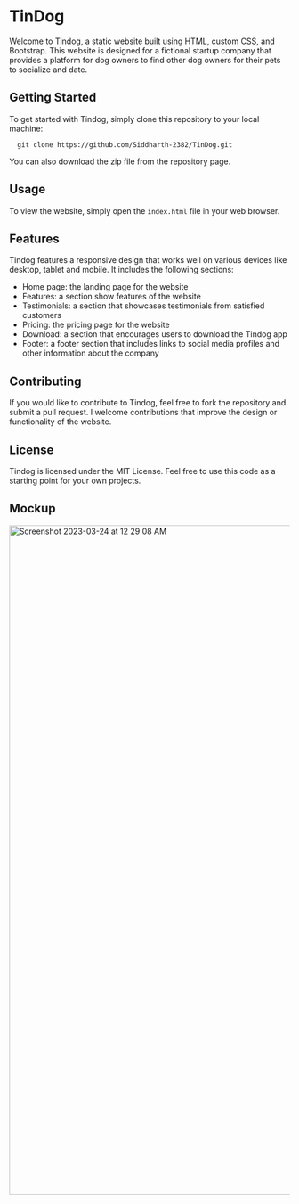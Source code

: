# TinDog
Welcome to Tindog, a static website built using HTML, custom CSS, and Bootstrap. This website is designed for a fictional startup company that provides a platform for dog owners to find other dog owners for their pets to socialize and date.

## Getting Started
To get started with Tindog, simply clone this repository to your local machine:

      git clone https://github.com/Siddharth-2382/TinDog.git
You can also download the zip file from the repository page.

## Usage
To view the website, simply open the `index.html` file in your web browser.

## Features
Tindog features a responsive design that works well on various devices like desktop, tablet and mobile. It includes the following sections:
- Home page: the landing page for the website
- Features: a section show features of the website
- Testimonials: a section that showcases testimonials from satisfied customers
- Pricing: the pricing page for the website
- Download: a section that encourages users to download the Tindog app
- Footer: a footer section that includes links to social media profiles and other information about the company

## Contributing
If you would like to contribute to Tindog, feel free to fork the repository and submit a pull request. I welcome contributions that improve the design or functionality of the website.

## License
Tindog is licensed under the MIT License. Feel free to use this code as a starting point for your own projects.

## Mockup
<img width="1202" alt="Screenshot 2023-03-24 at 12 29 08 AM" src="https://user-images.githubusercontent.com/94699055/227322244-b9ddf27a-30fc-4dad-8c0e-7bdede400200.png">
